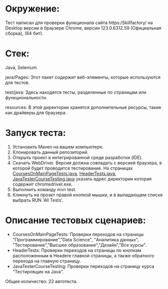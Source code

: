 # Окружение:
Тест написан для проверки функционала сайта https:/Skillfactory/ на Desktop версии в браузере Chrome, версии 123.0.6312.59 (Официальная сборка), (64 бит).
# Стек:
Java, Selenium

java/Pages: Этот пакет содержит веб-элементы, которые используются для тестов. 

test/java: Здесь находятся тесты, разделенные по страницам или функциональности.

resources: В этой директории хранятся дополнительные ресурсы, такие как драйверы для браузера .

# Запуск теста:
1. Установить Maven на вашем компьютере.
2. Клонировать данный репозиторий.
3. Открыть проект в интегрированной среде разработки (IDE).
3. Скачать WebDriver. Версия должна совпадать с версией браузера, в которой будет проводится тестирование. На страницах [CoursesOnMainPageTests.java](src%2Ftest%2Fjava%2FCoursesOnMainPageTests.java), [HeaderTests.java](src%2Ftest%2Fjava%2FHeaderTests.java), [JavaTesterCourseTesting.java](src%2Ftest%2Fjava%2FJavaTesterCourseTesting.java) указать адрес директории которая содержит chromedriver.exe.
4. Выполнить команду mvn test.
5. Кликнуть на проэкт правой кнопкой мышки, и в выпадающем списке выбрать RUN 'All Tests'.

# Описание тестовых сценариев:
 
- CoursesOnMainPageTests:  Проверки переходов на страницы "Программирование","Data Science", "Аналитика данных", "Тестирование","Высшее образование","Дизайн","Все курсы".
- HeaderTests: Проверки переходов на страницы по кнопкам расположенным в Headere главной страницы, а также обратного перехода на главную страницу.
- JavaTesterCourseTesting: Проверки переходов на страницу курса "Тестировщик на Java".

Общее количество: 22 автотеста.




